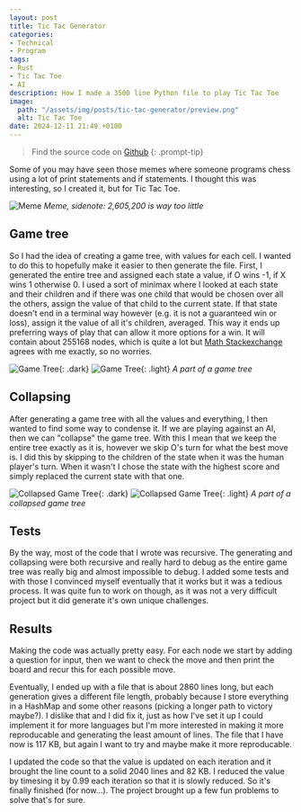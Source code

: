 ```yaml
---
layout: post
title: Tic Tac Generator
categories:
- Technical
- Program
tags:
- Rust
- Tic Tac Toe
- AI
description: How I made a 3500 line Python file to play Tic Tac Toe
image:
  path: "/assets/img/posts/tic-tac-generator/preview.png"
  alt: Tic Tac Toe
date: 2024-12-11 21:49 +0100
---
```

> Find the source code on [Github](https://github.com/ProfessorQu/tic-tac-gen)
{: .prompt-tip}

Some of you may have seen those memes where someone programs chess using a lot of print statements and if statements. I thought this was interesting, so I created it, but for Tic Tac Toe.

![Meme](/assets/img/posts/tic-tac-generator/meme.jpeg)
_Meme, sidenote: 2,605,200 is way too little_

## Game tree

So I had the idea of creating a game tree, with values for each cell. I wanted to do this to hopefully make it easier to then generate the file. First, I generated the entire tree and assigned each state a value, if O wins -1, if X wins 1 otherwise 0. I used a sort of minimax where I looked at each state and their children and if there was one child that would be chosen over all the others, assign the value of that child to the current state. If that state doesn't end in a terminal way however (e.g. it is not a guaranteed win or loss), assign it the value of all it's children, averaged. This way it ends up preferring ways of play that can allow it more options for a win. It will contain about 255168 nodes, which is quite a lot but [Math Stackexchange](https://math.stackexchange.com/questions/269066/game-combinations-of-tic-tac-toe) agrees with me exactly, so no worries.

![Game Tree](/assets/img/posts/tic-tac-generator/game_tree.png){: .dark}
![Game Tree](/assets/img/posts/tic-tac-generator/game_tree_light.png){: .light}
_A part of a game tree_

## Collapsing

After generating a game tree with all the values and everything, I then wanted to find some way to condense it. If we are playing against an AI, then we can "collapse" the game tree. With this I mean that we keep the entire tree exactly as it is, however we skip O's turn for what the best move is. I did this by skipping to the children of the state when it was the human player's turn. When it wasn't I chose the state with the highest score and simply replaced the current state with that one.

![Collapsed Game Tree](/assets/img/posts/tic-tac-generator/collapsed_game_tree.png){: .dark}
![Collapsed Game Tree](/assets/img/posts/tic-tac-generator/collapsed_game_tree_light.png){: .light}
_A part of a collapsed game tree_

## Tests
By the way, most of the code that I wrote was recursive. The generating and collapsing were both recursive and really hard to debug as the entire game tree was really big and almost impossible to debug. I added some tests and with those I convinced myself eventually that it works but it was a tedious process. It was quite fun to work on though, as it was not a very difficult project but it did generate it's own unique challenges.

## Results
Making the code was actually pretty easy. For each node we start by adding a question for input, then we want to check the move and then print the board and recur this for each possible move.

Eventually, I ended up with a file that is about 2860 lines long, but each generation gives a different file length, probably because I store everything in a HashMap and some other reasons (picking a longer path to victory maybe?). I dislike that and I did fix it, just as how I've set it up I could implement it for more languages but I'm more interested in making it more reproducable and generating the least amount of lines. The file that I have now is 117 KB, but again I want to try and maybe make it more reproducable.

I updated the code so that the value is updated on each iteration and it brought the line count to a solid 2040 lines and 82 KB. I reduced the value by timesing it by 0.99 each iteration so that it is slowly reduced. So it's finally finished (for now...). The project brought up a few fun problems to solve that's for sure.
